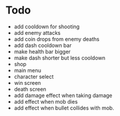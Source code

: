 # Todo

* add cooldown for shooting
* add enemy attacks
* add coin drops from enemy deaths
* add dash cooldown bar
* make health bar bigger
* make dash shorter but less cooldown
* shop
* main menu
* character select
* win screen
* death screen
* add damage effect when taking damage
* add effect when mob dies
* add effect when bullet collides with mob.

